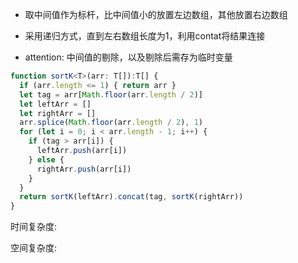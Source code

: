 
* 取中间值作为标杆，比中间值小的放置左边数组，其他放置右边数组

* 采用递归方式，直到左右数组长度为1，利用contat将结果连接

* attention: 中间值的剔除，以及剔除后需存为临时变量

````typescript
function sortK<T>(arr: T[]):T[] {
  if (arr.length <= 1) { return arr }
  let tag = arr[Math.floor(arr.length / 2)]
  let leftArr = []
  let rightArr = []
  arr.splice(Math.floor(arr.length / 2), 1)
  for (let i = 0; i < arr.length - 1; i++) {
    if (tag > arr[i]) {
      leftArr.push(arr[i])
    } else {
      rightArr.push(arr[i])
    }
  }
  return sortK(leftArr).concat(tag, sortK(rightArr))
}

````

时间复杂度:

空间复杂度: